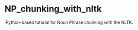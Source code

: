 NP_chunking_with_nltk
=====================

iPython-based tutorial for Noun Phrase chunking with the NLTK.
